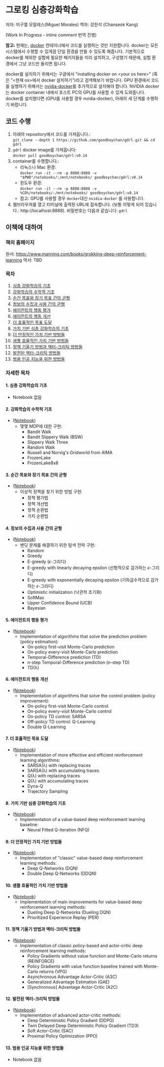 # 그로킹 심층강화학습 

저자: 미구엘 모랄레스(Miguel Morales)
역자: 강찬석 (Chanseok Kang)

(Work In Progress - inline comment 번역 진행)

**참고:** 현재는, [docker](https://github.com/docker/docker-ce) 컨테이너에서 코드를 실행하는 것만 지원합니다. docker는 모든 시스템에서 수행할 수 있게끔 단일 환경을 만들 수 있도록 해줍니다. 기본적으로 docker를 제외한 실험에 필요한 패키지들을 미리 설치하고, 구성했기 때문에, 실험 환경에서 그냥 코드만 돌리면 됩니다.

docker를 설치하기 위해서는 구글에서 "installing docker on \<your os here>" (혹은 "<현재 os>에서 docker 설치하기")라고 검색해보기 바랍니다. GPU 환경에서 코드를 실행하기 위해서는 [nvidia-docker](https://github.com/NVIDIA/nvidia-docker)를 추가적으로 설치해야 합니다. NVIDIA docker는 docker container 내에서 호스트 PC의 GPU를 사용할 수 있게 도와줍니다. docker를 설치했다면 (GPU를 사용할 경우 nvidia-docker), 아래의 세 단계를 수행하기 바랍니다.

## 코드 수행

  1. 아래의 repository에서 코드를 가져옵니다.:  
  `git clone --depth 1 https://github.com/goodboychan/gdrl.git && cd gdrl`
  2. `gdrl` docker image를 가져옵니다:  
  `docker pull goodboychan/gdrl:v0.14`
  3. container를 수행합니다.:
     - 리눅스나 Mac 환경:  
     `docker run -it --rm -p 8888:8888 -v "$PWD"/notebooks/:/mnt/notebooks/ goodboychan/gdrl:v0.14` 
     - 윈도우 환경:  
     `docker run -it --rm -p 8888:8888 -v %CD%/notebooks/:/mnt/notebooks/ goodboychan/gdrl:v0.14`
     - 참고: GPU를 사용할 경우 `docker`대신 `nvidia-docker` 를 사용합니다.
  4. 웹브라우져를 열고 터미널에 출력된 URL에 접속합니다. (보통 이렇게 되어 있습니다.: http://localhost:8888). 비밀번호는 다음과 같습니다: `gdrl`

## 이책에 대하여

### 책의 홈페이지

원서: https://www.manning.com/books/grokking-deep-reinforcement-learning
역서: TBD

### 목차

  1. [심층 강화학습의 기초](#1-심층-강화학습의-기초)
  2. [강화학습의 수학적 기초](#2-강화학습의-수학적-기초)
  3. [순간 목표와 장기 목표 간의 균형](#3-순간-목표와-장기-목표-간의-균형)
  4. [정보의 수집과 사용 간의 균형](#4-정보의-수집과-사용-간의-균형)
  5. [에이전트의 행동 평가](#5-에이전트의-행동-평가)
  6. [에이전트의 행동 개선](#6-에이전트의-행동-개선)
  7. [더 효휼적인 목표 도달](#7-더-효휼적인-목표-도달)
  8. [가치 기반 심층 강화학습의 기초](#8-가치-기반-심층-강화학습의-기초)
  9. [더 안정적인 가치 기반 방법들](#9-더-안정적인-가치-기반-방법들)
  10. [샘플 효율적인 가치 기반 방법들](#10-샘플-효율적인-가치-기반-방법들)
  11. [정책 기울기 방법과 액터-크리틱 방법들](#11-정책-기울기-방법과-액터-크리틱-방법들)
  12. [발전된 액터-크리틱 방법들](#12-발전된-액터-크리틱-방법들)
  13. [범용 인공 지능을 위한 방법들](#13-범용-인공-지능을-위한-방법들)

### 자세한 목차

#### 1. 심층 강화학습의 기초

- Notebook 없음

#### 2. 강화학습의 수학적 기초

- \([Notebook](/notebooks/chapter_02/chapter-02.ipynb)\)
  - 몇몇 MDP에 대한 구현:
    - Bandit Walk
    - Bandit Slippery Walk (BSW)
    - Slippery Walk Three
    - Random Walk
    - Russell and Norvig's Gridworld from AIMA
    - FrozenLake
    - FrozenLake8x8

#### 3. 순간 목표와 장기 목표 간의 균형

- \([Notebook](/notebooks/chapter_03/chapter-03.ipynb)\)
  - 이상적 정책을 찾기 위한 방법 구현:
    - 정책 평가법
    - 정책 개선법
    - 정책 순환법
    - 가치 순환법

#### 4. 정보의 수집과 사용 간의 균형

- \([Notebook](/notebooks/chapter_04/chapter-04.ipynb)\)
  - 밴딧 문제를 해결하기 위한 탐색 전략 구현:
    - Random
    - Greedy
    - E-greedy ($\epsilon$-그리디)
    - E-greedy with linearly decaying epsilon (선형적으로 감가하는 $\epsilon$-그리디)
    - E-greedy with exponentially decaying epsilon (기하급수적으로 감가하는 $\epsilon$-그리디)
    - Optimistic initialization (낙관적 초기화)
    - SoftMax 
    - Upper Confidence Bound (UCB)
    - Bayesian
  
#### 5. 에이전트의 행동 평가

- \([Notebook](/notebooks/chapter_05/chapter-05.ipynb)\)
  - Implementation of algorithms that solve the prediction problem (policy estimation):
    - On-policy first-visit Monte-Carlo prediction
    - On-policy every-visit Monte-Carlo prediction
    - Temporal-Difference prediction (TD)
    - n-step Temporal-Difference prediction (n-step TD)
    - TD(λ)

#### 6. 에이전트의 행동 개선

- \([Notebook](/notebooks/chapter_06/chapter-06.ipynb)\)
  - Implementation of algorithms that solve the control problem (policy improvement):
    - On-policy first-visit Monte-Carlo control
    - On-policy every-visit Monte-Carlo control
    - On-policy TD control: SARSA
    - Off-policy TD control: Q-Learning
    - Double Q-Learning

#### 7. 더 효휼적인 목표 도달

- \([Notebook](/notebooks/chapter_07/chapter-07.ipynb)\)
  - Implementation of more effective and efficient reinforcement learning algorithms:
    - SARSA(λ) with replacing traces
    - SARSA(λ) with accumulating traces
    - Q(λ) with replacing traces
    - Q(λ) with accumulating traces
    - Dyna-Q
    - Trajectory Sampling

#### 8. 가치 기반 심층 강화학습의 기초

- \([Notebook](/notebooks/chapter_08/chapter-08.ipynb)\)
  - Implementation of a value-based deep reinforcement learning baseline:
    - Neural Fitted Q-iteration (NFQ)

#### 9. 더 안정적인 가치 기반 방법들

- \([Notebook](/notebooks/chapter_09/chapter-09.ipynb)\)
  - Implementation of "classic" value-based deep reinforcement learning methods:
    - Deep Q-Networks (DQN)
    - Double Deep Q-Networks (DDQN)

#### 10. 샘플 효율적인 가치 기반 방법들

- \([Notebook](/notebooks/chapter_10/chapter-10.ipynb)\)
  - Implementation of main improvements for value-based deep reinforcement learning methods:
    - Dueling Deep Q-Networks (Dueling DQN)
    - Prioritized Experience Replay (PER)

#### 11. 정책 기울기 방법과 액터-크리틱 방법들

- \([Notebook](/notebooks/chapter_11/chapter-11.ipynb)\)
  - Implementation of classic policy-based and actor-critic deep reinforcement learning methods:
    - Policy Gradients without value function and Monte-Carlo returns (REINFORCE)
    - Policy Gradients with value function baseline trained with Monte-Carlo returns (VPG)  
    - Asynchronous Advantage Actor-Critic (A3C)
    - Generalized Advantage Estimation (GAE)
    - \[Synchronous\] Advantage Actor-Critic (A2C)
  
#### 12. 발전된 액터-크리틱 방법들

- \([Notebook](/notebooks/chapter_12/chapter-12.ipynb)\)
  - Implementation of advanced actor-critic methods:
    - Deep Deterministic Policy Gradient (DDPG)
    - Twin Delayed Deep Deterministic Policy Gradient (TD3)
    - Soft Actor-Critic (SAC)
    - Proximal Policy Optimization (PPO)

#### 13. 범용 인공 지능을 위한 방법들

- Notebook 없음
